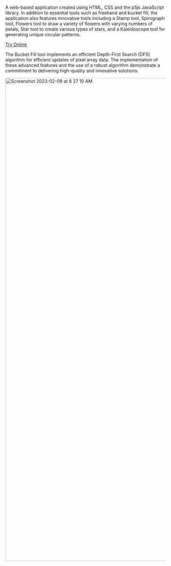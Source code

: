 A web-based application created using HTML, CSS and the p5js JavaScript library. In addition to essential tools such as freehand and bucket fill, the application also features innovative tools including a Stamp tool, Spirograph tool, Flowers tool to draw a variety of flowers with varying numbers of petals, Star tool to create various types of stars, and a Kaleidoscope tool for generating unique circular patterns.

[Try Online](https://aishtomer.github.io/ProPaint/)

The Bucket Fill tool implements an efficient Depth-First Search (DFS) algorithm for efficient updates of pixel array data. The implementation of these advanced features and the use of a robust algorithm demonstrate a commitment to delivering high-quality and innovative solutions.

<img width="1512" alt="Screenshot 2023-02-09 at 8 27 10 AM" src="https://user-images.githubusercontent.com/91372700/217706871-ced1fc4d-d6c7-4b6b-bd0b-9f25b881c839.png">





